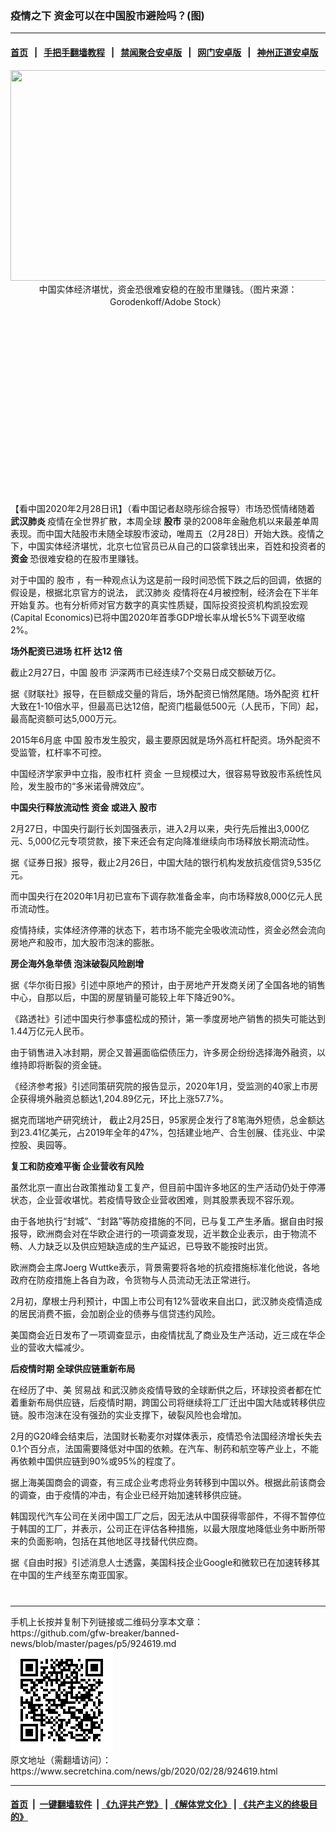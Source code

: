 ### 疫情之下 资金可以在中国股市避险吗？(图)
------------------------

#### [首页](https://github.com/gfw-breaker/banned-news/blob/master/README.md) &nbsp;&nbsp;|&nbsp;&nbsp; [手把手翻墙教程](https://github.com/gfw-breaker/guides/wiki) &nbsp;&nbsp;|&nbsp;&nbsp; [禁闻聚合安卓版](https://github.com/gfw-breaker/bn-android) &nbsp;&nbsp;|&nbsp;&nbsp; [网门安卓版](https://github.com/oGate2/oGate) &nbsp;&nbsp;|&nbsp;&nbsp; [神州正道安卓版](https://github.com/SzzdOgate/update) 



<div class="article_right" style="fone-color:#000">
 <p style="text-align:center">
  <img alt="" src="http://img2.secretchina.com/pic/2019/5-28/p2432931a886321416-ss.jpg" style="height:337px; width:600px"/>
  <br>
   中国实体经济堪忧，资金恐很难安稳的在股市里赚钱。（图片来源：Gorodenkoff/Adobe Stock）
   <span id="hideid" name="hideid" style="color:red;display:none;">
    <span href="https://www.secretchina.com">
    </span>
   </span>
  </br>
 </p>
 <div id="txt-mid1-t21-2017">
  <ins class="adsbygoogle" data-ad-client="ca-pub-1276641434651360" data-ad-slot="2451032099" style="display:inline-block;width:336px;height:280px">
  </ins>
  <div id="SC-22xxx">
  </div>
 </div>
 <p>
  【看中国2020年2月28日讯】（看中国记者赵晓彤综合报导）市场恐慌情绪随着
  <strong>
   <span href="https://www.secretchina.com/news/gb/tag/武汉肺炎" target="_blank">
    武汉肺炎
   </span>
  </strong>
  疫情在全世界扩散，本周全球
  <strong>
   股市
  </strong>
  录的2008年金融危机以来最差单周表现。而中国大陆股市未随全球股市波动，唯周五（2月28日）开始大跌。疫情之下，中国实体经济堪忧，北京七位官员已从自己的口袋拿钱出来，百姓和投资者的
  <strong>
   资金
  </strong>
  恐很难安稳的在股市里赚钱。
  <span id="hideid" name="hideid" style="color:red;display:none;">
   <span href="https://www.secretchina.com">
   </span>
  </span>
 </p>
 <p>
  对于中国的
  <span href="https://zh.wikipedia.org/wiki/%E8%82%A1%E7%A5%A8%E5%B8%82%E5%9C%BA" target="_blank">
   股市
  </span>
  ，有一种观点认为这是前一段时间恐慌下跌之后的回调，依据的假设是，根据北京官方的说法，
  <span href="https://zh.wikipedia.org/zh-hk/2019%E5%86%A0%E7%8B%80%E7%97%85%E6%AF%92%E7%97%85%E7%96%AB%E6%83%85" target="_blank">
   武汉肺炎
  </span>
  疫情将在4月被控制，经济会在下半年开始复苏。也有分析师对官方数字的真实性质疑，国际投资投资机构凯投宏观(Capital Economics)已将中国2020年首季GDP增长率从增长5%下调至收缩2%。
 </p>
 <p>
  <strong>
   场外配资已进场
  </strong>
  <strong>
   <span href="https://www.secretchina.com/news/gb/tag/杠杆" target="_blank">
    杠杆
   </span>
   达12
  </strong>
  <strong>
   倍
  </strong>
 </p>
 <p>
  截止2月27日，中国
  <span href="https://www.secretchina.com/news/gb/tag/股市" target="_blank">
   股市
  </span>
  沪深两市已经连续7个交易日成交额破万亿。
 </p>
 <p>
  据《财联社》报导，在巨额成交量的背后，场外配资已悄然尾随。场外配资
  <span href="https://zh.wikipedia.org/wiki/%E8%B3%87%E9%87%91%E6%A7%93%E6%A1%BF" target="_blank">
   杠杆
  </span>
  大致在1-10倍水平，但最高已达12倍，配资门槛最低500元（人民币，下同）起，最高配资额可达5,000万元。
 </p>
 <p>
  2015年6月底
  <span href="https://www.secretchina.com" target="_blank">
   中国
  </span>
  股市发生股灾，最主要原因就是场外高杠杆配资。场外配资不受监管，杠杆率不可控。
 </p>
 <p>
  中国经济学家尹中立指，股市杠杆
  <span href="https://zh.wikipedia.org/wiki/%E8%B5%84%E9%87%91" target="_blank">
   资金
  </span>
  一旦规模过大，很容易导致股市系统性风险，发生股市的“多米诺骨牌效应”。
 </p>
 <p>
  <strong>
   中国央行释放流动性
   <span href="https://www.secretchina.com/news/gb/tag/资金" target="_blank">
    资金
   </span>
   或进入
  </strong>
  <strong>
   股市
  </strong>
 </p>
 <p>
  2月27日，中国央行副行长刘国强表示，进入2月以来，央行先后推出3,000亿元、5,000亿元专项贷款，接下来还会有定向降准继续向市场释放长期流动性。
 </p>
 <p>
  据《证券日报》报导，截止2月26日，中国大陆的银行机构发放抗疫信贷9,535亿元。
 </p>
 <p>
  而中国央行在2020年1月初已宣布下调存款准备金率，向市场释放8,000亿元人民币流动性。
 </p>
 <p>
  疫情持续，实体经济停滞的状态下，若市场不能完全吸收流动性，资金必然会流向房地产和股市，加大股市泡沫的膨胀。
 </p>
 <p>
  <strong>
   房企海外急举债
  </strong>
  <strong>
   泡沫破裂风险剧增
  </strong>
 </p>
 <p>
  据《华尔街日报》引述中原地产的预计，由于房地产开发商关闭了全国各地的销售中心，自那以后，中国的房屋销量可能较上年下降近90%。
 </p>
 <p>
  《路透社》引述中国央行参事盛松成的预计，第一季度房地产销售的损失可能达到1.44万亿元人民币。
 </p>
 <center>
  <div style="max-width: 632px;height:180px; display: none; text-align: center; margin: 0 auto; overflow: hidden;overflow-x: hidden;">
   <div id="taboola-midarticle-thumbnails" style="max-width: 632px;height:180px;overflow: hidden;overflow-x: hidden;">
   </div>
  </div>
  <div>
   <ins class="adsbygoogle" data-ad-client="ca-pub-1276641434651360" data-ad-format="fluid" data-ad-layout="in-article" data-ad-slot="5164544770" style="display:block; text-align:center;">
   </ins>
  </div>
 </center>
 <p>
  由于销售进入冰封期，房企又普遍面临偿债压力，许多房企纷纷选择海外融资，以维持即将断裂的资金链。
 </p>
 <p>
  《经济参考报》引述同策研究院的报告显示，2020年1月，受监测的40家上市房企获得境外融资总额达1,204.89亿元，环比上涨57.7%。
 </p>
 <p>
  据克而瑞地产研究统计， 截止2月25日，95家房企发行了8笔海外短债，总金额达到23.41亿美元，占2019年全年的47%，包括建业地产、合生创展、佳兆业、中梁控股、奥园等。
 </p>
 <p>
  <strong>
   复工和防疫难平衡
  </strong>
  <strong>
   企业营收有风险
  </strong>
 </p>
 <p>
  虽然北京一直出台政策推动复工复产，但目前中国许多地区的生产活动仍处于停滞状态，企业营收堪忧。若疫情导致企业营收困难，则其股票表现不容乐观。
 </p>
 <center>
  <ins class="adsbygoogle" data-ad-client="ca-pub-1276641434651360" data-ad-format="fluid" data-ad-layout="in-article" data-ad-slot="3646767294" style="display:block; text-align:center;">
  </ins>
 </center>
 <p>
  由于各地执行“封城”、“封路”等防疫措施的不同，已与复工产生矛盾。据自由时报报导，欧洲商会对在华欧企进行的一项调查发现，近半数企业表示，由于物流不畅、人力缺乏以及供应短缺造成的生产延迟，已导致不能按时出货。
 </p>
 <p>
  欧洲商会主席Joerg Wuttke表示，背景需要将各地的抗疫措施标准化他说，各地政府在防疫措施上各自为政，令货物与人员流动无法正常进行。
 </p>
 <p>
  2月初，摩根士丹利预计，中国上市公司有12%营收来自出口，武汉肺炎疫情造成的居民消费不振，会加剧企业的债券与信贷违约风险。
 </p>
 <p>
  美国商会近日发布了一项调查显示，由疫情扰乱了商业及生产活动，近三成在华企业的营收大幅减少。
 </p>
 <p>
  <strong>
   后疫情时期
  </strong>
  <strong>
   全球供应链重新布局
  </strong>
 </p>
 <p>
  在经历了中、美
  <span href="https://www.secretchina.com/news/gb/tag/贸易战" target="_blank">
   贸易战
  </span>
  和武汉肺炎疫情导致的全球断供之后，环球投资者都在忙着重新布局供应链，后疫情时期，跨国公司将继续将工厂迁出中国大陆或转移供应链。股市泡沫在没有强劲的实业支撑下，破裂风险也会增加。
 </p>
 <p>
  2月的G20峰会结束后，法国财长勒麦尔对媒体表示，疫情恐令法国经济增长失去0.1个百分点，法国需要降低对中国的依赖。在汽车、制药和航空等产业上，不能再依赖中国供应链到90%或95%的程度了。
 </p>
 <p>
  据上海美国商会的调查，有三成企业考虑将业务转移到中国以外。根据此前该商会的调查，由于疫情的冲击，有企业已经开始加速转移供应链。
 </p>
 <p>
  韩国现代汽车公司在关闭中国工厂之后，因无法从中国获得零部件，不得不暂停位于韩国的工厂，并表示，公司正在评估各种措施，以最大限度地降低业务中断所带来的负面影响，包括在其他地区寻找替代供应商。
 </p>
 <p>
  据《自由时报》引述消息人士透露，美国科技企业Google和微软已在加速转移其在中国的生产线至东南亚国家。
  <center>
   <div>
    <div id="txt-mid2-t22-2017" style="display: block;  max-height: 351px;  overflow: hidden;">
     <div id="SC-21xxx">
     </div>
     <ins class="adsbygoogle" data-ad-client="ca-pub-1276641434651360" data-ad-format="auto" data-ad-slot="4301710469" data-full-width-responsive="true" style="display:block">
     </ins>
    </div>
   </div>
  </center>
  <div style="padding-top:12px;">
  </div>
 </p>
</div>

<hr/>
手机上长按并复制下列链接或二维码分享本文章：<br/>
https://github.com/gfw-breaker/banned-news/blob/master/pages/p5/924619.md <br/>
<a href='https://github.com/gfw-breaker/banned-news/blob/master/pages/p5/924619.md'><img src='https://github.com/gfw-breaker/banned-news/blob/master/pages/p5/924619.md.png'/></a> <br/>
原文地址（需翻墙访问）：https://www.secretchina.com/news/gb/2020/02/28/924619.html


------------------------
#### [首页](https://github.com/gfw-breaker/banned-news/blob/master/README.md) &nbsp;|&nbsp; [一键翻墙软件](https://github.com/gfw-breaker/nogfw/blob/master/README.md) &nbsp;| [《九评共产党》](https://github.com/gfw-breaker/9ping.md/blob/master/README.md#九评之一评共产党是什么) | [《解体党文化》](https://github.com/gfw-breaker/jtdwh.md/blob/master/README.md) | [《共产主义的终极目的》](https://github.com/gfw-breaker/gczydzjmd.md/blob/master/README.md)


<img src='http://gfw-breaker.win/banned-news/pages/p5/924619.md' width='0px' height='0px'/>